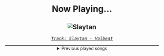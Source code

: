 <div align="center"> 
<h1>Now Playing...</h1>

![Slaytan](https://i.scdn.co/image/ab67616d00001e02af770a3e65634b9ed7b00e8c)
--
_<samp><a href="https://open.spotify.com/track/6uStZ0vDmoqMKaAncZJ2n1">Track: Slaytan - Volbeat</a></samp>_

<div style="border: 1px #4B5054 solid"></div>
<details>
  <summary>
    Previous played songs
  </summary>
  <table>
    <thead>
      <tr>
        <th>
          Artist
        </th>
        <th>
          Song
        </th>
        <th>
          Link
        </th>
      </tr>
    </thead>
    <tbody>
      <tr><td>Volbeat</td><td>Slaytan</td><td><a href="https://open.spotify.com/track/6uStZ0vDmoqMKaAncZJ2n1">https://open.spotify.com/track/6uStZ0vDmoqMKaAncZJ2n1</a></td></tr><tr><td>Set It Off</td><td>Killer In The Mirror</td><td><a href="https://open.spotify.com/track/0x2TYePnFyfZ9ajY2WMkby">https://open.spotify.com/track/0x2TYePnFyfZ9ajY2WMkby</a></td></tr><tr><td>Solence</td><td>Californication (Live at Sxm Octane Virtual Accelerator Concert)</td><td><a href="https://open.spotify.com/track/4h4OoqFt3nb6hIqJTsoYTX">https://open.spotify.com/track/4h4OoqFt3nb6hIqJTsoYTX</a></td></tr><tr><td>Epic North</td><td>Scimitar</td><td><a href="https://open.spotify.com/track/0IdVVTv9vFHP788Uh0Ry0A">https://open.spotify.com/track/0IdVVTv9vFHP788Uh0Ry0A</a></td></tr><tr><td>Hollywood Undead</td><td>Ghost Beach</td><td><a href="https://open.spotify.com/track/4udYZwVxDeVvCsWcuS8x8E">https://open.spotify.com/track/4udYZwVxDeVvCsWcuS8x8E</a></td></tr><tr><td>Motionless In White</td><td>Masterpiece: Motion Picture Collection</td><td><a href="https://open.spotify.com/track/262uuzoehXjnAdbwUFas3P">https://open.spotify.com/track/262uuzoehXjnAdbwUFas3P</a></td></tr><tr><td>Papa Roach</td><td>Maniac</td><td><a href="https://open.spotify.com/track/1NwhbtrKc7EINu48bACmVm">https://open.spotify.com/track/1NwhbtrKc7EINu48bACmVm</a></td></tr><tr><td>MONSTA X</td><td>Magnetic</td><td><a href="https://open.spotify.com/track/4ZtiN13yPgoDtQB8TkIrv1">https://open.spotify.com/track/4ZtiN13yPgoDtQB8TkIrv1</a></td></tr><tr><td>Memphis May Fire</td><td>Live It Well</td><td><a href="https://open.spotify.com/track/6muAJ2y5v7My8kkZ1lq8XA">https://open.spotify.com/track/6muAJ2y5v7My8kkZ1lq8XA</a></td></tr><tr><td>Shiro SAGISU</td><td>Stand Up Be Strong (Pt. I)</td><td><a href="https://open.spotify.com/track/72ipPCGWlVXLbh7rZNwh26">https://open.spotify.com/track/72ipPCGWlVXLbh7rZNwh26</a></td></tr><tr><td>Celldweller</td><td>IRIA - Demo</td><td><a href="https://open.spotify.com/track/1BSfq2Qo8eyk1zxRfEN8OW">https://open.spotify.com/track/1BSfq2Qo8eyk1zxRfEN8OW</a></td></tr><tr><td>Demon Hunter</td><td>HEAVEN DON'T CRY</td><td><a href="https://open.spotify.com/track/1Jo1KIp5rigqKayHmce0Lz">https://open.spotify.com/track/1Jo1KIp5rigqKayHmce0Lz</a></td></tr><tr><td>Asking Alexandria</td><td>Alone In A Room</td><td><a href="https://open.spotify.com/track/5Gw8owErJLfkNxWCSwPQKJ">https://open.spotify.com/track/5Gw8owErJLfkNxWCSwPQKJ</a></td></tr><tr><td>Motionless In White</td><td>LOUD (Fuck It)</td><td><a href="https://open.spotify.com/track/3u8rXTP2xN3uaDMAezRnS7">https://open.spotify.com/track/3u8rXTP2xN3uaDMAezRnS7</a></td></tr><tr><td>Of Mice & Men</td><td>Obsolete</td><td><a href="https://open.spotify.com/track/4d8iN5Re3A6UOYVxZAbJ7v">https://open.spotify.com/track/4d8iN5Re3A6UOYVxZAbJ7v</a></td></tr><tr><td>Asking Alexandria</td><td>They Don't Want What We Want (And They Don't Care)</td><td><a href="https://open.spotify.com/track/2uzfmwy3syDgMVW1HEkS1i">https://open.spotify.com/track/2uzfmwy3syDgMVW1HEkS1i</a></td></tr><tr><td>In This Moment</td><td>Black Wedding (feat. Rob Halford)</td><td><a href="https://open.spotify.com/track/3zUwwYcmob803s2Bkck8GY">https://open.spotify.com/track/3zUwwYcmob803s2Bkck8GY</a></td></tr><tr><td>Parkway Drive</td><td>Vice Grip</td><td><a href="https://open.spotify.com/track/6ImePfz0yslIWLPQ7cQIYA">https://open.spotify.com/track/6ImePfz0yslIWLPQ7cQIYA</a></td></tr><tr><td>Saint Asonia</td><td>Above It All</td><td><a href="https://open.spotify.com/track/5AKfYnfxrnTTU77z69Zb7K">https://open.spotify.com/track/5AKfYnfxrnTTU77z69Zb7K</a></td></tr><tr><td>Underoath</td><td>Rapture</td><td><a href="https://open.spotify.com/track/1kM2VS4HfIU6gNl1LTOQk0">https://open.spotify.com/track/1kM2VS4HfIU6gNl1LTOQk0</a></td></tr>
    </tbody>
  </table>
</details>

</div>
